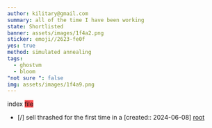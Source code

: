 ```yaml
---
author: kilitary@gmail.com
summary: all of the time I have been working
state: Shortlisted
banner: assets/images/1f4a2.png
sticker: emoji//2623-fe0f
yes: true
method: simulated annealing
tags:
  - ghostvm
  - bloom
"not sure ": false
img: assets/images/1f4a9.png
---
```

index <span style="background:#ff4d4f">file</span>
- [/] sell thrashed for the first time in a  [created:: 2024-06-08]
<a href='index.html'>root</a>

